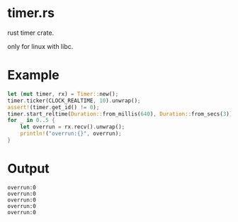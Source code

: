 # timer.rs
rust timer crate.

only for linux with libc.

# Example

```rust
let (mut timer, rx) = Timer::new();
timer.ticker(CLOCK_REALTIME, 10).unwrap();
assert!(timer.get_id() != 0);
timer.start_reltime(Duration::from_millis(640), Duration::from_secs(3)).unwrap();
for _ in 0..5 {
    let overrun = rx.recv().unwrap();
    println!("overrun:{}", overrun);
}
```

# Output

```text
overrun:0
overrun:0
overrun:0
overrun:0
overrun:0
```

